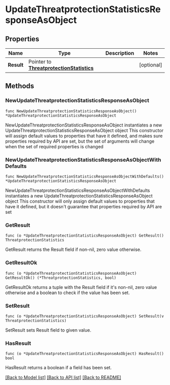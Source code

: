 # UpdateThreatprotectionStatisticsResponseAsObject

## Properties

Name | Type | Description | Notes
------------ | ------------- | ------------- | -------------
**Result** | Pointer to [**ThreatprotectionStatistics**](ThreatprotectionStatistics.md) |  | [optional] 

## Methods

### NewUpdateThreatprotectionStatisticsResponseAsObject

`func NewUpdateThreatprotectionStatisticsResponseAsObject() *UpdateThreatprotectionStatisticsResponseAsObject`

NewUpdateThreatprotectionStatisticsResponseAsObject instantiates a new UpdateThreatprotectionStatisticsResponseAsObject object
This constructor will assign default values to properties that have it defined,
and makes sure properties required by API are set, but the set of arguments
will change when the set of required properties is changed

### NewUpdateThreatprotectionStatisticsResponseAsObjectWithDefaults

`func NewUpdateThreatprotectionStatisticsResponseAsObjectWithDefaults() *UpdateThreatprotectionStatisticsResponseAsObject`

NewUpdateThreatprotectionStatisticsResponseAsObjectWithDefaults instantiates a new UpdateThreatprotectionStatisticsResponseAsObject object
This constructor will only assign default values to properties that have it defined,
but it doesn't guarantee that properties required by API are set

### GetResult

`func (o *UpdateThreatprotectionStatisticsResponseAsObject) GetResult() ThreatprotectionStatistics`

GetResult returns the Result field if non-nil, zero value otherwise.

### GetResultOk

`func (o *UpdateThreatprotectionStatisticsResponseAsObject) GetResultOk() (*ThreatprotectionStatistics, bool)`

GetResultOk returns a tuple with the Result field if it's non-nil, zero value otherwise
and a boolean to check if the value has been set.

### SetResult

`func (o *UpdateThreatprotectionStatisticsResponseAsObject) SetResult(v ThreatprotectionStatistics)`

SetResult sets Result field to given value.

### HasResult

`func (o *UpdateThreatprotectionStatisticsResponseAsObject) HasResult() bool`

HasResult returns a boolean if a field has been set.


[[Back to Model list]](../README.md#documentation-for-models) [[Back to API list]](../README.md#documentation-for-api-endpoints) [[Back to README]](../README.md)


